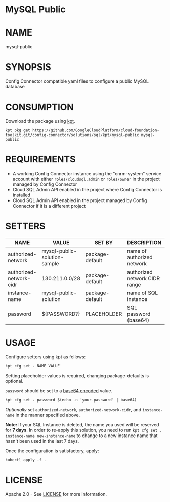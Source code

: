 MySQL Public
==================================================
# NAME
  mysql-public
# SYNOPSIS
  Config Connector compatible yaml files to configure a public MySQL database
# CONSUMPTION
  Download the package using [kpt](https://googlecontainertools.github.io/kpt/).
  ```
  kpt pkg get https://github.com/GoogleCloudPlatform/cloud-foundation-toolkit.git/config-connector/solutions/sql/kpt/mysql-public mysql-public
  ```
# REQUIREMENTS
  -   A working Config Connector instance using the "cnrm-system" service
      account with either `roles/cloudsql.admin` or `roles/owner` in the project
      managed by Config Connector
  -   Cloud SQL Admin API enabled in the project where Config Connector is
      installed
  -   Cloud SQL Admin API enabled in the project managed by Config Connector if
      it is a different project

# SETTERS
|          NAME           |            VALUE             |     SET BY      |          DESCRIPTION          | COUNT |
|-------------------------|------------------------------|-----------------|-------------------------------|-------|
| authorized-network      | mysql-public-solution-sample | package-default | name of authorized network    | 1     |
| authorized-network-cidr | 130.211.0.0/28               | package-default | authorized network CIDR range | 1     |
| instance-name           | mysql-public-solution        | package-default | name of SQL instance          | 3     |
| password                | ${PASSWORD?}                 | PLACEHOLDER     | SQL password (base64)         | 1     |
# USAGE
  Configure setters using kpt as follows:
  ```
  kpt cfg set . NAME VALUE
  ```
  Setting placeholder values is required, changing package-defaults is optional.
  
  `password` should be set to a [base64 encoded](https://kubernetes.io/docs/concepts/configuration/secret/#creating-a-secret-manually) value.
  ```
  kpt cfg set . password $(echo -n 'your-password' | base64)
  ```

  _Optionally_ set `authorized-network`, `authorized-network-cidr`, and `instance-name` in the manner specified above.

  **Note:** If your SQL Instance is deleted, the name you used will be reserved
for **7 days**. In order to re-apply this solution, you need to run
`kpt cfg set . instance-name new-instance-name` to change to a new
instance name that hasn't been used in the last 7 days.
 
  Once the configuration is satisfactory, apply:
  ```
  kubectl apply -f .
  ```
# LICENSE
  Apache 2.0 - See [LICENSE](/LICENSE) for more information.

